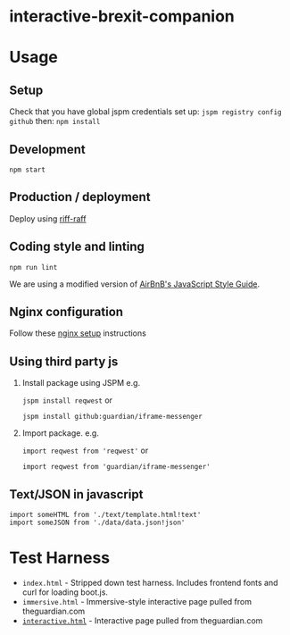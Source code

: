# interactive-brexit-companion

Usage
=====

Setup
-----
Check that you have global jspm credentials set up:
`jspm registry config github`
then:
`npm install`

Development
-----------
`npm start`

Production / deployment
-----------------------

Deploy using [riff-raff](https://github.com/guardian/riff-raff)

Coding style and linting
------------------------
`npm run lint`

We are using a modified version of [AirBnB's JavaScript Style Guide](style-guide.md).

Nginx configuration
-------------------

Follow these [nginx setup](doc/nginx-setup.md) instructions

Using third party js
--------------------
1. Install package using JSPM e.g.

	`jspm install reqwest` or

	`jspm install github:guardian/iframe-messenger`

2. Import package. e.g.

	`import reqwest from 'reqwest'` or

	`import reqwest from 'guardian/iframe-messenger'`

Text/JSON in javascript
-----------------------
```
import someHTML from './text/template.html!text'
import someJSON from './data/data.json!json'
```

Test Harness
============

* `index.html` - Stripped down test harness. Includes frontend fonts and curl for loading boot.js.
* `immersive.html` - Immersive-style interactive page pulled from theguardian.com
* [`interactive.html`](http://localhost:8000/interactive.html) - Interactive page pulled from theguardian.com
